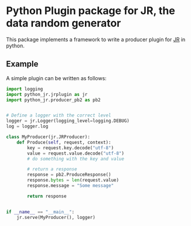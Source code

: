 # Python Plugin package for JR, the data random generator
This package implements a framework to write a producer plugin for [JR](https://github.io/jrnd-io/jrv2) in python.

## Example
A simple plugin can be written as follows:

```python
import logging
import python_jr.jrplugin as jr
import python_jr.producer_pb2 as pb2


# Define a logger with the correct level
logger = jr.Logger(logging_level=logging.DEBUG)
log = logger.log

class MyProducer(jr.JRProducer):
    def Produce(self, request, context):
        key = request.key.decode("utf-8")
        value = request.value.decode("utf-8")
        # do something with the key and value

        # return a response
        response = pb2.ProduceResponse()
        response.bytes = len(request.value)
        response.message = "Some message"

        return response


if __name__ == "__main__":
    jr.serve(MyProducer(), logger)
```

